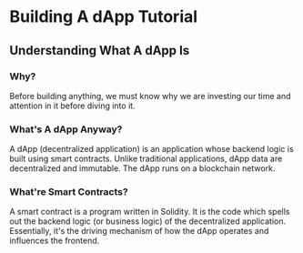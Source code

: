 # Building A dApp Tutorial

## Understanding What A dApp Is

### Why?

Before building anything, we must know why we are investing our time and
attention in it before diving into it.

### What's A dApp Anyway?

A dApp (decentralized application) is an application whose backend logic is built using smart contracts.
Unlike traditional applications, dApp data are decentralized and immutable. The dApp runs on a blockchain network.

### What're Smart Contracts?

A smart contract is a program written in Solidity. It is the code which spells
out the backend logic (or business logic) of the decentralized application.
Essentially, it's the driving mechanism of how the dApp operates and influences the frontend.

### 
